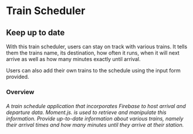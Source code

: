 # Train Scheduler

## Keep up to date
With this train scheduler, users can stay on track with various trains. It tells them the trains name, its destination, how often it runs, when it will next arrive as well as how many minutes exactly until arrival.

Users can also add their own trains to the schedule using the input form provided.

### Overview
###### A train schedule application that incorporates Firebase to host arrival and departure data. Moment.js. is used to retrieve and manipulate this information. Provide up-to-date information about various trains, namely their arrival times and how many minutes until they arrive at their station.
